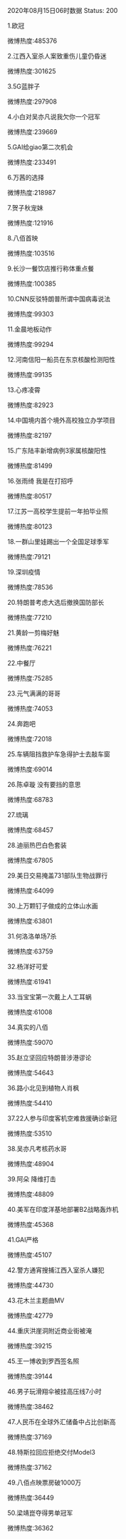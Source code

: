 2020年08月15日06时数据
Status: 200

1.欧冠

微博热度:485376

2.江西入室杀人案致重伤儿童仍昏迷

微博热度:301625

3.5G蓝胖子

微博热度:297908

4.小白对吴亦凡说我欠你一个冠军

微博热度:239669

5.GAI给giao第二次机会

微博热度:233491

6.万茜的选择

微博热度:218987

7.贺子秋宠妹

微博热度:121916

8.八佰首映

微博热度:103516

9.长沙一餐饮店推行称体重点餐

微博热度:100385

10.CNN反驳特朗普所谓中国病毒说法

微博热度:99303

11.金晨地板动作

微博热度:99294

12.河南信阳一船员在东京核酸检测阳性

微博热度:99135

13.心疼凌霄

微博热度:82923

14.中国境内首个境外高校独立办学项目

微博热度:82197

15.广东陆丰新增病例3家属核酸阳性

微博热度:81499

16.张雨绮 我是在打招呼

微博热度:80517

17.江苏一高校学生提前一年拍毕业照

微博热度:80123

18.一群山里娃踢出一个全国足球季军

微博热度:79121

19.深圳疫情

微博热度:78536

20.特朗普考虑大选后撤换国防部长

微博热度:77210

21.黄龄一剪梅好魅

微博热度:76221

22.中餐厅

微博热度:75285

23.元气满满的哥哥

微博热度:74053

24.奔跑吧

微博热度:72018

25.车辆阻挡救护车急得护士去敲车窗

微博热度:69014

26.陈卓璇 没有要挡的意思

微博热度:68783

27.琉璃

微博热度:68457

28.迪丽热巴白色套装

微博热度:67805

29.美日交易掩盖731部队生物战罪行

微博热度:64099

30.上万颗钉子做成的立体山水画

微博热度:63801

31.何洛洛单场7杀

微博热度:63759

32.杨洋好可爱

微博热度:61941

33.当宝宝第一次戴上人工耳蜗

微博热度:61008

34.真实的八佰

微博热度:59070

35.赵立坚回应特朗普涉港谬论

微博热度:54643

36.路小北见到植物人肖枫

微博热度:54410

37.22人参与印度客机空难救援确诊新冠

微博热度:53510

38.吴亦凡考核药水哥

微博热度:48904

39.阿朵 降维打击

微博热度:48809

40.美军在印度洋基地部署B2战略轰炸机

微博热度:45368

41.GAI严格

微博热度:45107

42.警方通宵搜捕江西入室杀人嫌犯

微博热度:44730

43.花木兰主题曲MV

微博热度:42779

44.重庆洪崖洞附近商业街被淹

微博热度:39215

45.王一博收到罗西签名照

微博热度:39144

46.男子玩滑翔伞被挂高压线7小时

微博热度:38462

47.人民币在全球外汇储备中占比创新高

微博热度:37169

48.特斯拉回应拒绝交付Model3

微博热度:37162

49.八佰点映票房破1000万

微博热度:36449

50.梁靖崑夺得男单冠军

微博热度:36362

